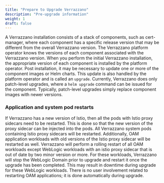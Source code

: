 ```yaml
---
title: "Prepare to Upgrade Verrazzano"
description: "Pre-upgrade information"
weight: 1
draft: false
---
```


A Verrazzano installation consists of a stack of components, such as cert-manager, where each component has a
specific release version that may be different from the overall Verrazzano version.  The Verrazzano platform operator
knows the versions of each component associated with the Verrazzano version.  When you perform the initial Verrazzano
installation, the appropriate version of each component is installed by the platform operator.
Post installation, it may be necessary to update one or more of the component images or Helm charts.  This update is also
handled by the platform operator and is called an `upgrade`.  Currently, Verrazzano does only patch-level upgrades,
where a `helm upgrade` command can be issued for the component.  Typically, patch-level upgrades simply replace component
images with newer versions.

### Application and system pod restarts
If Verrazzano has a new version of Istio, then all the pods with Istio proxy sidecars
need to be restarted. This is done so that the new version of the proxy sidecar can be injected into the pods.
All Verrazzano system pods containing Istio proxy sidecars will be restarted.
Additionally, OAM application workloads with old versions of the Istio proxy sidecar will be restarted as well.
Verrazzano will perform a rolling restart of all OAM workloads except WebLogic workloads with an istio proxy sidecar
that is out of date by two minor version or more. For these workloads, Verrazzano will stop the WebLogic Domain prior to upgrade
and restart it once the upgrade has been completed. This may result in downtime during upgrade for these WebLogic workloads.
There is no user involvement related to restarting OAM applications; it is done automatically during upgrade.
